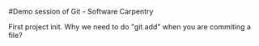 #Demo session of Git - Software Carpentry

First project init.
<can remove this line> 
Why we need to do "git add" when you are commiting a file?
